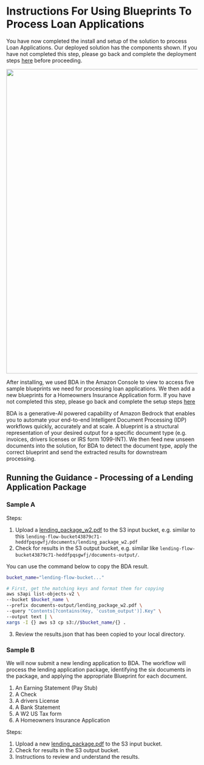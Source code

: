 # Instructions For Using Blueprints To Process Loan Applications

You have now completed the install and setup of the solution to process Loan Applications. Our deployed solution has the components shown. If you have not completed this step, please go back and complete the deployment steps [here](./deployment-readme.md) before proceeding. 

<img src="../assets/architecture/guidance-for-document-processing-using-amazon-bedrock-keystone-flow-1.png" width="800" />

After installing, we used BDA in the Amazon Console to view  to access five sample blueprints we need for processing loan applications. We then add a new blueprints for a Homeowners Insurance Application form. If you have not completed this step, please go back and complete the setup steps [here](./console-blueprint-instructions.md)


BDA is a generative-AI powered capability of Amazon Bedrock that enables you to automate your end-to-end Intelligent Document Processing (IDP) workflows quickly, accurately and at scale. A blueprint is a structural representation of your desired output for a specific document type (e.g. invoices, drivers licenses or IRS form 1099-INT). We then feed new unseen documents into the solution, for BDA to detect the document type, apply the correct blueprint and send the extracted results for downstream processing.

## Running the Guidance - Processing of a Lending Application Package

### Sample A

Steps:
1. Upload a [lending_package_w2.pdf](../../assets/data/lending_package_w2.pdf) to the S3 input bucket, e.g. similar to this `lending-flow-bucket43879c71-heddfpqsgwfj/documents/lending_package_w2.pdf`
2. Check for results in the S3 output bucket, e.g. similar like `lending-flow-bucket43879c71-heddfpqsgwfj/documents-output/`.

You can use the command below to copy the BDA result.
```bash
bucket_name="lending-flow-bucket..."

# First, get the matching keys and format them for copying
aws s3api list-objects-v2 \
--bucket $bucket_name \
--prefix documents-output/lending_package_w2.pdf \
--query "Contents[?contains(Key, 'custom_output')].Key" \
--output text | \
xargs -I {} aws s3 cp s3://$bucket_name/{} .
```

3. Review the results.json that has been copied to your local directory.

### Sample B
We will now submit a new lending application to BDA. The workflow will process the lending application package, identifying the six documents in the package, and applying the appropriate Blueprint for each document. 

1.  An Earning Statement (Pay Stub)
2.  A Check
3.  A drivers License
4.  A Bank Statement
5.  A W2 US Tax form
6.  A Homeowners Insurance Application

Steps:
1. Upload a new [lending_package.pdf](../../assets/data/lending_package.pdf) to the S3 input bucket. 
2. Check for results in the S3 output bucket. 
3. Instructions to review and understand the results. 
 

